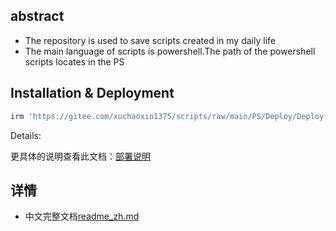 ## abstract

- The repository is used to save scripts created in my daily life
- The main language of scripts is powershell.The path of the powershell scripts locates in the PS

## Installation & Deployment

```powershell
irm 'https://gitee.com/xuchaoxin1375/scripts/raw/main/PS/Deploy/Deploy-CxxuPsModules.ps1'|iex

```

Details:

更具体的说明查看此文档：[部署说明](./PS/Deploy/Readme.md)

## 详情

- 中文完整文档[readme_zh.md](readme_zh.md)

